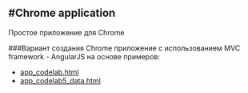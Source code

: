 #Chrome application
---

Простое приложение для Chrome

###Вариант создания Chrome приложение с использованием MVC framework - AngularJS
на основе примеров:

- [app_codelab.html](http://developer.chrome.com/apps/app_codelab.html)
- [app_codelab5_data.html](http://developer.chrome.com/apps/app_codelab5_data.html)